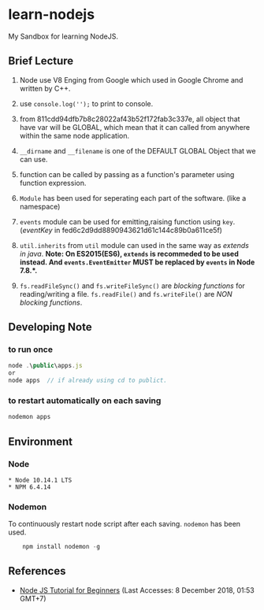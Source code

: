 # learn-nodejs

My Sandbox for learning NodeJS.

## Brief Lecture

1. Node use V8 Enging from Google which used in Google Chrome and written by C++.

2. use `console.log('');` to print to console.

3. from 811cdd94dfb7b8c28022af43b52f172fab3c337e, all object that have var will be GLOBAL, which mean that it can called from anywhere within the same node application.

4. `__dirname` and `__filename` is one of the DEFAULT GLOBAL Object that we can use.

5. function can be called by passing as a function's parameter using function expression.

6. `Module` has been used for seperating each part of the software. (like a namespace)

7. `events` module can be used for emitting,raising function using `key`. (*eventKey* in fed6c2d9dd8890943621d61c144c89b0a611ce5f)

8. `util.inherits` from `util` module can used in the same way as *extends in java*. **Note: On ES2015(ES6), `extends` is recommeded to be used instead. And `events.EventEmitter` MUST be replaced by `events` in Node 7.8.*.**

9. `fs.readFileSync()` and `fs.writeFileSync()` are *blocking functions* for reading/writing a file. `fs.readFile()` and `fs.writeFile()` are *NON blocking functions*.  

## Developing Note

### to run once

```javascript
node .\public\apps.js
or
node apps  // if already using cd to publict.
```

### to restart automatically on each saving

```javascript
nodemon apps  
```

## Environment

### Node

    * Node 10.14.1 LTS
    * NPM 6.4.14

### Nodemon

To continuously restart node script after each saving. `nodemon` has been used.

```javascript
    npm install nodemon -g
```

## References

* [Node JS Tutorial for Beginners](https://www.youtube.com/playlist?list=PL4cUxeGkcC9gcy9lrvMJ75z9maRw4byYp) (Last Accesses: 8 December 2018, 01:53 GMT+7)
